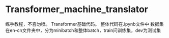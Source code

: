 # Transformer_machine_translator

练手教程，不喜勿喷。
Transformer基础代码。
整体代码在.ipynb文件中
数据集在en-cn文件夹中，分为minibatch和整体batch，train问训练集，dev为测试集
